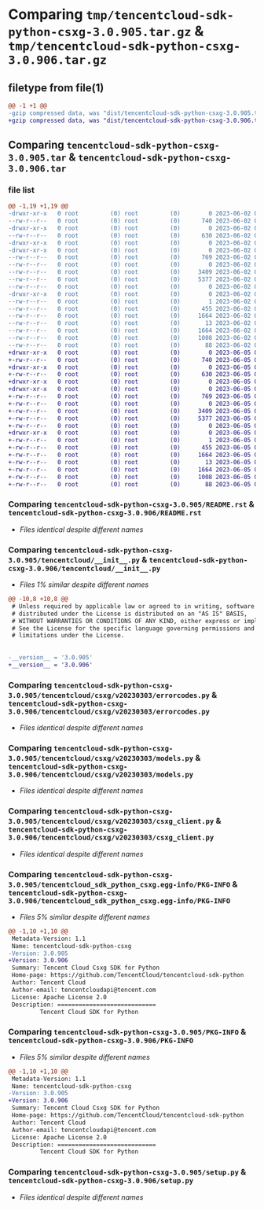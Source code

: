 # Comparing `tmp/tencentcloud-sdk-python-csxg-3.0.905.tar.gz` & `tmp/tencentcloud-sdk-python-csxg-3.0.906.tar.gz`

## filetype from file(1)

```diff
@@ -1 +1 @@
-gzip compressed data, was "dist/tencentcloud-sdk-python-csxg-3.0.905.tar", last modified: Fri Jun  2 00:25:37 2023, max compression
+gzip compressed data, was "dist/tencentcloud-sdk-python-csxg-3.0.906.tar", last modified: Mon Jun  5 00:31:57 2023, max compression
```

## Comparing `tencentcloud-sdk-python-csxg-3.0.905.tar` & `tencentcloud-sdk-python-csxg-3.0.906.tar`

### file list

```diff
@@ -1,19 +1,19 @@
-drwxr-xr-x   0 root         (0) root         (0)        0 2023-06-02 00:25:37.000000 tencentcloud-sdk-python-csxg-3.0.905/
--rw-r--r--   0 root         (0) root         (0)      740 2023-06-02 00:25:37.000000 tencentcloud-sdk-python-csxg-3.0.905/README.rst
-drwxr-xr-x   0 root         (0) root         (0)        0 2023-06-02 00:25:37.000000 tencentcloud-sdk-python-csxg-3.0.905/tencentcloud/
--rw-r--r--   0 root         (0) root         (0)      630 2023-06-02 00:25:37.000000 tencentcloud-sdk-python-csxg-3.0.905/tencentcloud/__init__.py
-drwxr-xr-x   0 root         (0) root         (0)        0 2023-06-02 00:25:37.000000 tencentcloud-sdk-python-csxg-3.0.905/tencentcloud/csxg/
-drwxr-xr-x   0 root         (0) root         (0)        0 2023-06-02 00:25:37.000000 tencentcloud-sdk-python-csxg-3.0.905/tencentcloud/csxg/v20230303/
--rw-r--r--   0 root         (0) root         (0)      769 2023-06-02 00:25:37.000000 tencentcloud-sdk-python-csxg-3.0.905/tencentcloud/csxg/v20230303/errorcodes.py
--rw-r--r--   0 root         (0) root         (0)        0 2023-06-02 00:25:37.000000 tencentcloud-sdk-python-csxg-3.0.905/tencentcloud/csxg/v20230303/__init__.py
--rw-r--r--   0 root         (0) root         (0)     3409 2023-06-02 00:25:37.000000 tencentcloud-sdk-python-csxg-3.0.905/tencentcloud/csxg/v20230303/models.py
--rw-r--r--   0 root         (0) root         (0)     5377 2023-06-02 00:25:37.000000 tencentcloud-sdk-python-csxg-3.0.905/tencentcloud/csxg/v20230303/csxg_client.py
--rw-r--r--   0 root         (0) root         (0)        0 2023-06-02 00:25:37.000000 tencentcloud-sdk-python-csxg-3.0.905/tencentcloud/csxg/__init__.py
-drwxr-xr-x   0 root         (0) root         (0)        0 2023-06-02 00:25:37.000000 tencentcloud-sdk-python-csxg-3.0.905/tencentcloud_sdk_python_csxg.egg-info/
--rw-r--r--   0 root         (0) root         (0)        1 2023-06-02 00:25:37.000000 tencentcloud-sdk-python-csxg-3.0.905/tencentcloud_sdk_python_csxg.egg-info/dependency_links.txt
--rw-r--r--   0 root         (0) root         (0)      455 2023-06-02 00:25:37.000000 tencentcloud-sdk-python-csxg-3.0.905/tencentcloud_sdk_python_csxg.egg-info/SOURCES.txt
--rw-r--r--   0 root         (0) root         (0)     1664 2023-06-02 00:25:37.000000 tencentcloud-sdk-python-csxg-3.0.905/tencentcloud_sdk_python_csxg.egg-info/PKG-INFO
--rw-r--r--   0 root         (0) root         (0)       13 2023-06-02 00:25:37.000000 tencentcloud-sdk-python-csxg-3.0.905/tencentcloud_sdk_python_csxg.egg-info/top_level.txt
--rw-r--r--   0 root         (0) root         (0)     1664 2023-06-02 00:25:37.000000 tencentcloud-sdk-python-csxg-3.0.905/PKG-INFO
--rw-r--r--   0 root         (0) root         (0)     1008 2023-06-02 00:25:37.000000 tencentcloud-sdk-python-csxg-3.0.905/setup.py
--rw-r--r--   0 root         (0) root         (0)       88 2023-06-02 00:25:37.000000 tencentcloud-sdk-python-csxg-3.0.905/setup.cfg
+drwxr-xr-x   0 root         (0) root         (0)        0 2023-06-05 00:31:57.000000 tencentcloud-sdk-python-csxg-3.0.906/
+-rw-r--r--   0 root         (0) root         (0)      740 2023-06-05 00:31:57.000000 tencentcloud-sdk-python-csxg-3.0.906/README.rst
+drwxr-xr-x   0 root         (0) root         (0)        0 2023-06-05 00:31:57.000000 tencentcloud-sdk-python-csxg-3.0.906/tencentcloud/
+-rw-r--r--   0 root         (0) root         (0)      630 2023-06-05 00:31:57.000000 tencentcloud-sdk-python-csxg-3.0.906/tencentcloud/__init__.py
+drwxr-xr-x   0 root         (0) root         (0)        0 2023-06-05 00:31:57.000000 tencentcloud-sdk-python-csxg-3.0.906/tencentcloud/csxg/
+drwxr-xr-x   0 root         (0) root         (0)        0 2023-06-05 00:31:57.000000 tencentcloud-sdk-python-csxg-3.0.906/tencentcloud/csxg/v20230303/
+-rw-r--r--   0 root         (0) root         (0)      769 2023-06-05 00:31:57.000000 tencentcloud-sdk-python-csxg-3.0.906/tencentcloud/csxg/v20230303/errorcodes.py
+-rw-r--r--   0 root         (0) root         (0)        0 2023-06-05 00:31:57.000000 tencentcloud-sdk-python-csxg-3.0.906/tencentcloud/csxg/v20230303/__init__.py
+-rw-r--r--   0 root         (0) root         (0)     3409 2023-06-05 00:31:57.000000 tencentcloud-sdk-python-csxg-3.0.906/tencentcloud/csxg/v20230303/models.py
+-rw-r--r--   0 root         (0) root         (0)     5377 2023-06-05 00:31:57.000000 tencentcloud-sdk-python-csxg-3.0.906/tencentcloud/csxg/v20230303/csxg_client.py
+-rw-r--r--   0 root         (0) root         (0)        0 2023-06-05 00:31:57.000000 tencentcloud-sdk-python-csxg-3.0.906/tencentcloud/csxg/__init__.py
+drwxr-xr-x   0 root         (0) root         (0)        0 2023-06-05 00:31:57.000000 tencentcloud-sdk-python-csxg-3.0.906/tencentcloud_sdk_python_csxg.egg-info/
+-rw-r--r--   0 root         (0) root         (0)        1 2023-06-05 00:31:57.000000 tencentcloud-sdk-python-csxg-3.0.906/tencentcloud_sdk_python_csxg.egg-info/dependency_links.txt
+-rw-r--r--   0 root         (0) root         (0)      455 2023-06-05 00:31:57.000000 tencentcloud-sdk-python-csxg-3.0.906/tencentcloud_sdk_python_csxg.egg-info/SOURCES.txt
+-rw-r--r--   0 root         (0) root         (0)     1664 2023-06-05 00:31:57.000000 tencentcloud-sdk-python-csxg-3.0.906/tencentcloud_sdk_python_csxg.egg-info/PKG-INFO
+-rw-r--r--   0 root         (0) root         (0)       13 2023-06-05 00:31:57.000000 tencentcloud-sdk-python-csxg-3.0.906/tencentcloud_sdk_python_csxg.egg-info/top_level.txt
+-rw-r--r--   0 root         (0) root         (0)     1664 2023-06-05 00:31:57.000000 tencentcloud-sdk-python-csxg-3.0.906/PKG-INFO
+-rw-r--r--   0 root         (0) root         (0)     1008 2023-06-05 00:31:57.000000 tencentcloud-sdk-python-csxg-3.0.906/setup.py
+-rw-r--r--   0 root         (0) root         (0)       88 2023-06-05 00:31:57.000000 tencentcloud-sdk-python-csxg-3.0.906/setup.cfg
```

### Comparing `tencentcloud-sdk-python-csxg-3.0.905/README.rst` & `tencentcloud-sdk-python-csxg-3.0.906/README.rst`

 * *Files identical despite different names*

### Comparing `tencentcloud-sdk-python-csxg-3.0.905/tencentcloud/__init__.py` & `tencentcloud-sdk-python-csxg-3.0.906/tencentcloud/__init__.py`

 * *Files 1% similar despite different names*

```diff
@@ -10,8 +10,8 @@
 # Unless required by applicable law or agreed to in writing, software
 # distributed under the License is distributed on an "AS IS" BASIS,
 # WITHOUT WARRANTIES OR CONDITIONS OF ANY KIND, either express or implied.
 # See the License for the specific language governing permissions and
 # limitations under the License.
 
 
-__version__ = '3.0.905'
+__version__ = '3.0.906'
```

### Comparing `tencentcloud-sdk-python-csxg-3.0.905/tencentcloud/csxg/v20230303/errorcodes.py` & `tencentcloud-sdk-python-csxg-3.0.906/tencentcloud/csxg/v20230303/errorcodes.py`

 * *Files identical despite different names*

### Comparing `tencentcloud-sdk-python-csxg-3.0.905/tencentcloud/csxg/v20230303/models.py` & `tencentcloud-sdk-python-csxg-3.0.906/tencentcloud/csxg/v20230303/models.py`

 * *Files identical despite different names*

### Comparing `tencentcloud-sdk-python-csxg-3.0.905/tencentcloud/csxg/v20230303/csxg_client.py` & `tencentcloud-sdk-python-csxg-3.0.906/tencentcloud/csxg/v20230303/csxg_client.py`

 * *Files identical despite different names*

### Comparing `tencentcloud-sdk-python-csxg-3.0.905/tencentcloud_sdk_python_csxg.egg-info/PKG-INFO` & `tencentcloud-sdk-python-csxg-3.0.906/tencentcloud_sdk_python_csxg.egg-info/PKG-INFO`

 * *Files 5% similar despite different names*

```diff
@@ -1,10 +1,10 @@
 Metadata-Version: 1.1
 Name: tencentcloud-sdk-python-csxg
-Version: 3.0.905
+Version: 3.0.906
 Summary: Tencent Cloud Csxg SDK for Python
 Home-page: https://github.com/TencentCloud/tencentcloud-sdk-python
 Author: Tencent Cloud
 Author-email: tencentcloudapi@tencent.com
 License: Apache License 2.0
 Description: ============================
         Tencent Cloud SDK for Python
```

### Comparing `tencentcloud-sdk-python-csxg-3.0.905/PKG-INFO` & `tencentcloud-sdk-python-csxg-3.0.906/PKG-INFO`

 * *Files 5% similar despite different names*

```diff
@@ -1,10 +1,10 @@
 Metadata-Version: 1.1
 Name: tencentcloud-sdk-python-csxg
-Version: 3.0.905
+Version: 3.0.906
 Summary: Tencent Cloud Csxg SDK for Python
 Home-page: https://github.com/TencentCloud/tencentcloud-sdk-python
 Author: Tencent Cloud
 Author-email: tencentcloudapi@tencent.com
 License: Apache License 2.0
 Description: ============================
         Tencent Cloud SDK for Python
```

### Comparing `tencentcloud-sdk-python-csxg-3.0.905/setup.py` & `tencentcloud-sdk-python-csxg-3.0.906/setup.py`

 * *Files identical despite different names*

